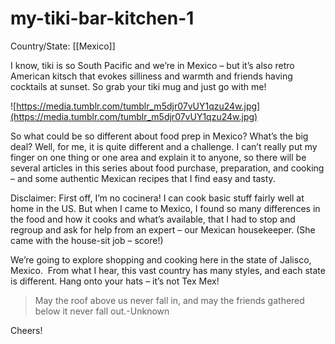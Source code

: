 # my-tiki-bar-kitchen-1

Country/State: [[Mexico]]

I know, tiki is so South Pacific and we’re in Mexico – but it’s also retro American kitsch that evokes silliness and warmth and friends having cocktails at sunset. So grab your tiki mug and just go with me!

![https://media.tumblr.com/tumblr_m5djr07vUY1qzu24w.jpg](https://media.tumblr.com/tumblr_m5djr07vUY1qzu24w.jpg)

So what could be so different about food prep in Mexico? What’s the big deal? Well, for me, it is quite different and a challenge. I can’t really put my finger on one thing or one area and explain it to anyone, so there will be several articles in this series about food purchase, preparation, and cooking – and some authentic Mexican recipes that I find easy and tasty.

Disclaimer: First off, I’m no cocinera! I can cook basic stuff fairly well at home in the US. But when I came to Mexico, I found so many differences in the food and how it cooks and what’s available, that I had to stop and regroup and ask for help from an expert – our Mexican housekeeper. (She came with the house-sit job – score!)

We’re going to explore shopping and cooking here in the state of Jalisco, Mexico.  From what I hear, this vast country has many styles, and each state is different. Hang onto your hats – it’s not Tex Mex!

> May the roof above us never fall in, and may the friends gathered below it never fall out.-Unknown

Cheers!
